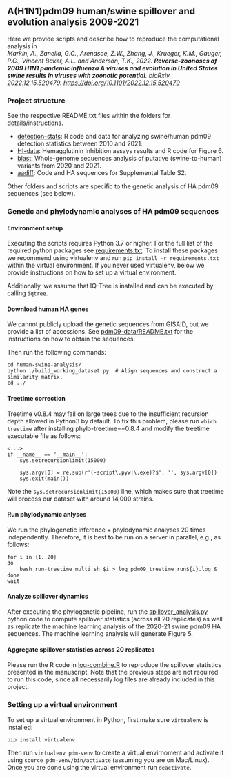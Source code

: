 ## A(H1N1)pdm09 human/swine spillover and evolution analysis 2009-2021 ##
Here we provide scripts and describe how to reproduce the computational analysis in <br/>
*Markin, A., Zanella, G.C., Arendsee, Z.W., Zhang, J., Krueger, K.M., Gauger, P.C., Vincent Baker, A.L.
and Anderson, T.K., 2022. **Reverse-zoonoses of 2009 H1N1 pandemic influenza A viruses and evolution in United States swine results in viruses with zoonotic potential**. bioRxiv 2022.12.15.520479. https://doi.org/10.1101/2022.12.15.520479*

### Project structure ###
See the respective README.txt files within the folders for details/instructions.
- [detection-stats](detection-stats/): R code and data for analyzing swine/human pdm09 detection statistics between 2010 and 2021.
- [HI-data](HI-data/): Hemagglutinin Inhibition assays results and R code for Figure 6.
- [blast](blast/): Whole-genome sequences analysis of putative (swine-to-human) variants from 2020 and 2021.
- [aadiff](aadiff/): Code and HA sequences for Supplemental Table S2.

Other folders and scripts are specific to the genetic analysis of HA pdm09 sequences (see below).

### Genetic and phylodynamic analyses of HA pdm09 sequences ###

#### Environment setup ####
Executing the scripts requires Python 3.7 or higher. For the full list of the required python packages see [requirements.txt](requirements.txt). To install these packages we recommend using virtualenv and run `pip install -r requirements.txt` within the virtual environment. If you never used virtualenv, below we provide instructions on how to set up a virtual environment.

Additionally, we assume that IQ-Tree is installed and can be executed by calling `iqtree`.


#### Download human HA genes ####
We cannot publicly upload the genetic sequences from GISAID, but we provide a list of accessions. See [pdm09-data/README.txt](pdm09-data/README.txt) for the instructions on how to obtain the sequences.

Then run the following commands:
```
cd human-swine-analysis/
python ./build_working_dataset.py  # Align sequences and construct a similarity matrix.
cd ../
```

#### Treetime correction ####
Treetime v0.8.4 may fail on large trees due to the insufficient recursion depth allowed in Python3 by default.
To fix this problem, please run `which treetime` after installing phylo-treetime==0.8.4 and modify the treetime executable file as follows:
```
<...>
if __name__ == '__main__':
    sys.setrecursionlimit(15000)

    sys.argv[0] = re.sub(r'(-script\.pyw|\.exe)?$', '', sys.argv[0])
    sys.exit(main())
```
Note the `sys.setrecursionlimit(15000)` line, which makes sure that treetime will process our dataset with around 14,000 strains.

#### Run phylodynamic anlyses ####
We run the phylogenetic inference + phylodynamic analyses 20 times independently. Therefore, it is best to be run on a server in parallel, e.g., as follows:
```
for i in {1..20}
do
	bash run-treetime_multi.sh $i > log_pdm09_treetime_run${i}.log &
done
wait
```

#### Analyze spillover dynamics ####
After executing the phylogenetic pipeline, run the [spillover_analysis.py](human-swine-analysis/spillover_analysis.py) python code to compute spillover statistics (across all 20 replicates) as well as replicate the machine learning analysis of the 2020-21 swine pdm09 HA sequences. The machine learning analysis will generate Figure 5.

#### Aggregate spillover statistics across 20 replicates ####
Please run the R code in [log-combine.R](trees/log_combine.R) to reproduce the spillover statistics presented in the manuscript. Note that the previous steps are not required to run this code, since all necessarily log files are already included in this project.

### Setting up a virtual environment ###
To set up a virtual environment in Python, first make sure `virtualenv` is installed:
```
pip install virtualenv
```
Then run `virtualenv pdm-venv` to create a virtual envirnoment and activate it using `source pdm-venv/bin/activate` (assuming you are on Mac/Linux). Once you are done using the virtual environment run `deactivate`.

